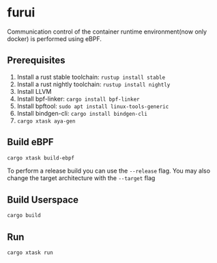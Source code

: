 # furui

Communication control of the container runtime environment(now only docker) is performed using eBPF.

## Prerequisites

1. Install a rust stable toolchain: `rustup install stable`
1. Install a rust nightly toolchain: `rustup install nightly`
1. Install LLVM
1. Install bpf-linker: `cargo install bpf-linker`
1. Install bpftool: `sudo apt install linux-tools-generic`
1. Install bindgen-cli: `cargo install bindgen-cli`
1. `cargo xtask aya-gen`

## Build eBPF

```bash
cargo xtask build-ebpf
```

To perform a release build you can use the `--release` flag.
You may also change the target architecture with the `--target` flag

## Build Userspace

```bash
cargo build
```

## Run

```bash
cargo xtask run
```
